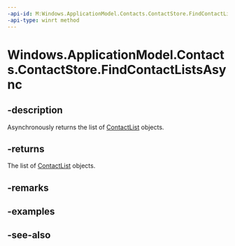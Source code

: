 ```yaml
---
-api-id: M:Windows.ApplicationModel.Contacts.ContactStore.FindContactListsAsync
-api-type: winrt method
---
```


<!-- Method syntax
public Windows.Foundation.IAsyncOperation<Windows.Foundation.Collections.IVectorView<Windows.ApplicationModel.Contacts.ContactList>> FindContactListsAsync()
-->

# Windows.ApplicationModel.Contacts.ContactStore.FindContactListsAsync

## -description
Asynchronously returns the list of [ContactList](contactlist.md) objects.

## -returns
The list of [ContactList](contactlist.md) objects.

## -remarks

## -examples

## -see-also
